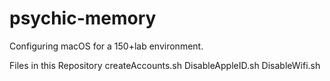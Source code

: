 # psychic-memory
Configuring macOS for a 150+lab environment.

Files in this Repository
createAccounts.sh
DisableAppleID.sh
DisableWifi.sh
